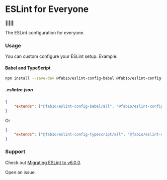 # ESLint for Everyone

🧡💚💜

The ESLint configuration for everyone.

### Usage

You can custom configure your ESLint setup. Example:

#### Babel and TypeScript

```sh
npm install --save-dev @fab1o/eslint-config-babel @fab1o/eslint-config-typescript
```

##### .eslintrc.json

```json
{
    "extends": ["@fab1o/eslint-config-babel/all", "@fab1o/eslint-config-typescript/only"]
}
```

Or

```json
{
    "extends": ["@fab1o/eslint-config-typescript/all", "@fab1o/eslint-config-babel/only"]
}
```

### Support

Check out [Migrating ESLint to v6.0.0](https://eslint.org/docs/user-guide/migrating-to-6.0.0).

Open an issue.
